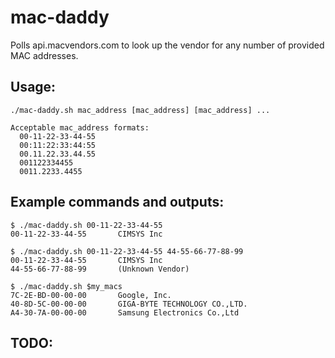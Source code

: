 # mac-daddy
Polls api.macvendors.com to look up the vendor for any number of provided MAC addresses.

## Usage:
```
./mac-daddy.sh mac_address [mac_address] [mac_address] ...

Acceptable mac_address formats:
  00-11-22-33-44-55
  00:11:22:33:44:55
  00.11.22.33.44.55
  001122334455
  0011.2233.4455
```

## Example commands and outputs:
```
$ ./mac-daddy.sh 00-11-22-33-44-55
00-11-22-33-44-55       CIMSYS Inc

$ ./mac-daddy.sh 00-11-22-33-44-55 44-55-66-77-88-99
00-11-22-33-44-55       CIMSYS Inc
44-55-66-77-88-99       (Unknown Vendor)

$ ./mac-daddy.sh $my_macs
7C-2E-BD-00-00-00       Google, Inc.
40-8D-5C-00-00-00       GIGA-BYTE TECHNOLOGY CO.,LTD.
A4-30-7A-00-00-00       Samsung Electronics Co.,Ltd
```

## TODO:
